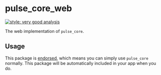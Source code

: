 # pulse_core_web

[![style: very good analysis][very_good_analysis_badge]][very_good_analysis_link]

The web implementation of `pulse_core`.

## Usage

This package is [endorsed][endorsed_link], which means you can simply use `pulse_core`
normally. This package will be automatically included in your app when you do.

[endorsed_link]: https://flutter.dev/docs/development/packages-and-plugins/developing-packages#endorsed-federated-plugin
[very_good_analysis_badge]: https://img.shields.io/badge/style-very_good_analysis-B22C89.svg
[very_good_analysis_link]: https://pub.dev/packages/very_good_analysis
